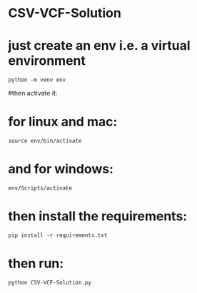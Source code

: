 # CSV-VCF-Solution
# just create an env i.e. a virtual environment
```
python -m venv env
```
#then activate it:
# for linux and mac:

```
source env/bin/activate
```
# and for windows:
```
env/Scripts/activate
```
# then install the requirements:
```
pip install -r requirements.txt
```
# then run:
```
python CSV-VCF-Solution.py
```

